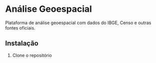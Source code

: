 # Análise Geoespacial

Plataforma de análise geoespacial com dados do IBGE, Censo e outras fontes oficiais.

## Instalação

1. Clone o repositório